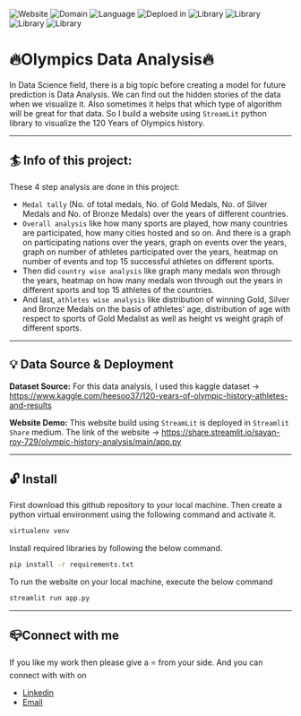 ![Website](https://img.shields.io/website?down_color=red&down_message=down&up_color=green&up_message=up&url=https%3A%2F%2Fshare.streamlit.io%2Fsayan-roy-729%2Folympic-history-analysis%2Fmain%2Fapp.py) ![Domain](https://img.shields.io/badge/domain-data%20analysis-yellow) ![Language](https://img.shields.io/badge/language-python3-orange) ![Deploed in](https://img.shields.io/badge/deployed%20in-streamlit%20share-yellowgreen) ![Library](https://img.shields.io/badge/library%20used-numpy-informational) ![Library](https://img.shields.io/badge/library%20used-pandas-informational) ![Library](https://img.shields.io/badge/library%20used-seaborn-informational) ![Library](https://img.shields.io/badge/library%20used-plotly-informational)

# 🔥Olympics Data Analysis🔥

In Data Science field, there is a big topic before creating a model for future prediction is Data Analysis. We can find out the hidden stories of the data when we visualize it. Also sometimes it helps that which type of algorithm will be great for that data. So I build a website using `StreamLit` python library to visualize the 120 Years of Olympics history.

------

## 🏄 Info of this project:
These 4 step analysis are done in this project:
- `Medal tally` (No. of total medals, No. of Gold Medals, No. of Silver Medals and No. of Bronze Medals) over the years of different countries.
- `Overall analysis` like how many sports are played, how many countries are participated, how many cities hosted and so on. And there is a graph on participating nations over the years, graph on events over the years, graph on number of athletes participated over the years, heatmap on number of events and top 15 successful athletes on different sports.
- Then did `country wise analysis` like graph many medals won through the years, heatmap on how many medals won through out the years in different sports and top 15 athletes of the countries.
- And last, `athletes wise analysis` like distribution of winning Gold, Silver and Bronze Medals on the basis of athletes' age, distribution of age with respect to sports of Gold Medalist as well as height vs weight graph of different sports.

---

## 💡 Data Source & Deployment

**Dataset Source:** For this data analysis, I used this kaggle dataset -> https://www.kaggle.com/heesoo37/120-years-of-olympic-history-athletes-and-results

**Website Demo:** This website build using `StreamLit` is deployed in `Streamlit Share` medium. The link of the website -> https://share.streamlit.io/sayan-roy-729/olympic-history-analysis/main/app.py

---

## 🔓 Install
First download this github repository to your local machine. Then create a python virtual environment using the following command and activate it.

```bash
virtualenv venv
```

Install required libraries by following the below command.

```bash
pip install -r requirements.txt
```
To run the website on your local machine, execute the below command
```bash
streamlit run app.py
```

---

## 📪Connect with me
If you like my work then please give a ⭐ from your side. And you can connect with with on 
- [Linkedin](https://www.linkedin.com/in/sayanroy729)
- [Email](rsayan553@gmail.com)
